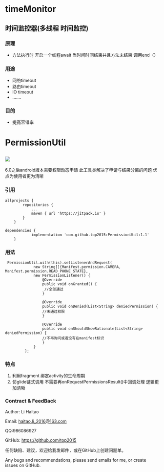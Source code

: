 # timeMonitor
时间监控器(多线程 时间监控) 
----
### 原理
+ 方法执行时 开启一个线程await 当时间时间结束并且方法未结束 调用end（）
### 用途
+ 网络timeout
+ 路由timeout
+ IO timeout 
+ .......
### 目的
+ 提高容错率
# PermissionUtil
[![](https://jitpack.io/v/top2015/PermissionUtil.svg)](https://jitpack.io/#top2015/PermissionUtil)
------------
6.0之后android版本需要权限动态申请 此工具类解决了申请与结果分离的问题 优点为使用者更为清晰
### 引用
```
allprojects {
		repositories {
			...
			maven { url 'https://jitpack.io' }
		}
	}
```
```
dependencies {
	        implementation 'com.github.top2015:PermissionUtil:1.1'
	}
```
### 用法
```
 PermissionUtil.with(this).setListenerAndRequest(
             new String[]{Manifest.permission.CAMERA, Manifest.permission.READ_PHONE_STATE},
             new PermissionListener() {
                 @Override
                 public void onGranted() {
                  //全部通过
                 }
 
                 @Override
                 public void onDenied(List<String> deniedPermission) {
                 //未通过权限
                 }
 
                 @Override
                 public void onShouldShowRationale(List<String> deniedPermission) {
                 //不再询问或者没有在manifest标识
                 }
             }
         );
```
### 特点
1. 利用fragment 绑定activity的生命周期
2. 仿glide链式调用 不需要再onRequestPermissionsResult()中回调处理 逻辑更加清晰

### Contract & FeedBack
Author: Li Haitao

Email: haitao.li_2016@163.com

QQ:986086927

GitHub: https://github.com/top2015

任何缺陷、建议，欢迎给我发邮件，或在GitHub上创建问题单。

Any bugs and recommendations, please send emails for me, or create issues on GitHub.
